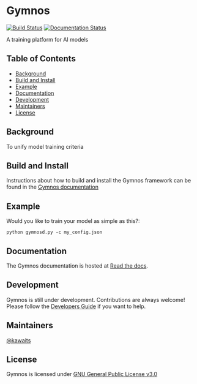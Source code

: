 # Gymnos
[![Build Status](https://dev.azure.com/pablolopezcoya/gymnos/_apis/build/status/Telefonica.gymnos-devel?branchName=devel)](https://dev.azure.com/pablolopezcoya/gymnos/_build/latest?definitionId=3&branchName=devel)
[![Documentation Status](https://readthedocs.org/projects/gymnos/badge/?version=latest)](https://gymnos.readthedocs.io/en/latest/?badge=latest)

A training platform for AI models

## Table of Contents

- [Background](#background)
- [Build and Install](#build-and-install)
- [Example](#example)
- [Documentation](#documentation)
- [Development](#development)
- [Maintainers](#maintainers)
- [License](#license)

## Background

To unify model training criteria 

## Build and Install

Instructions about how to build and install the Gymnos framework can be found in the [Gymnos documentation](https://gymnos.readthedocs.io/en/latest/)


## Example

Would you like to train your model as simple as this?:

```
python gymnosd.py -c my_config.json

```

## Documentation

The Gymnos documentation is hosted at [Read the docs](https://gymnos.readthedocs.io/en/latest/).

## Development

Gymnos is still under development. Contributions are always welcome!
Please follow the
[Developers Guide](https://contributing.html)
if you want to help.

## Maintainers
[@kawaits](https://github.com/kawaits)

## License
Gymnos is licensed under [GNU General Public License v3.0](LICENSE.txt)